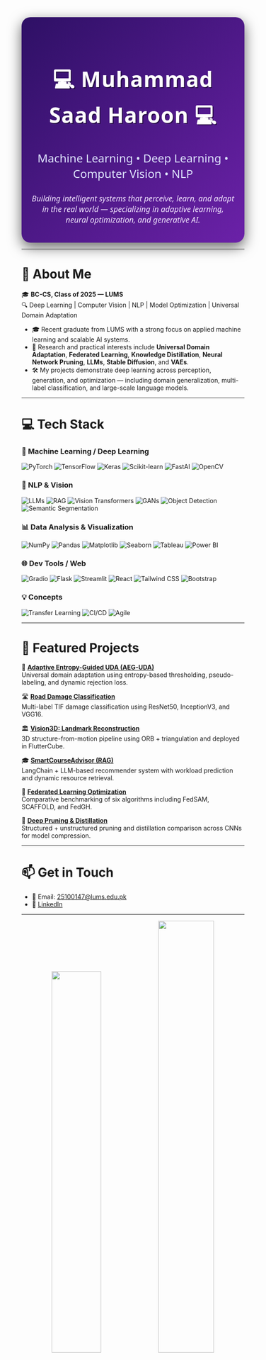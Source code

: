<div align="center" style="background: linear-gradient(135deg, #2e1065 0%, #6b21a8 100%); padding: 40px 20px; border-radius: 20px; box-shadow: 0 10px 30px rgba(0, 0, 0, 0.6);">
  <h1 style="color: #ffffff; font-size: 3rem; font-family: 'Segoe UI', Tahoma, Geneva, Verdana, sans-serif; letter-spacing: 1px; text-shadow: 2px 2px #00000080;">
    💻 Muhammad Saad Haroon 💻
  </h1>
  <h3 style="color: #e0e7ff; font-size: 1.6rem; font-weight: 500; font-family: 'Segoe UI', Tahoma, Geneva, Verdana, sans-serif; margin-top: 10px;">
    Machine Learning • Deep Learning • Computer Vision • NLP
  </h3>
  <p style="color: #f3e8ff; font-size: 1.1rem; max-width: 700px; margin: 15px auto 0; font-style: italic; font-family: 'Segoe UI', Tahoma, Geneva, Verdana, sans-serif;">
    Building intelligent systems that perceive, learn, and adapt in the real world — specializing in adaptive learning, neural optimization, and generative AI.
  </p>
</div>



---

# 🧠 About Me

🎓 **BC-CS, Class of 2025 — LUMS**  
🔍 Deep Learning | Computer Vision | NLP | Model Optimization | Universal Domain Adaptation

- 🎓 Recent graduate from LUMS with a strong focus on applied machine learning and scalable AI systems.
- 🧠 Research and practical interests include **Universal Domain Adaptation**, **Federated Learning**, **Knowledge Distillation**, **Neural Network Pruning**, **LLMs**, **Stable Diffusion**, and **VAEs**.
- 🛠️ My projects demonstrate deep learning across perception, generation, and optimization — including domain generalization, multi-label classification, and large-scale language models.

---

# 💻 Tech Stack

### 🧠 Machine Learning / Deep Learning
![PyTorch](https://img.shields.io/badge/-PyTorch-9146FF?style=flat&logo=pytorch)
![TensorFlow](https://img.shields.io/badge/-TensorFlow-9146FF?style=flat&logo=tensorflow)
![Keras](https://img.shields.io/badge/-Keras-9146FF?style=flat&logo=keras)
![Scikit-learn](https://img.shields.io/badge/-Scikit--learn-9146FF?style=flat&logo=scikit-learn)
![FastAI](https://img.shields.io/badge/-FastAI-9146FF?style=flat)
![OpenCV](https://img.shields.io/badge/-OpenCV-9146FF?style=flat&logo=opencv)

### 🧬 NLP & Vision
![LLMs](https://img.shields.io/badge/-LLMs-9146FF?style=flat)
![RAG](https://img.shields.io/badge/-RAG-9146FF?style=flat)
![Vision Transformers](https://img.shields.io/badge/-Vision_Transformers-9146FF?style=flat)
![GANs](https://img.shields.io/badge/-GANs/CycleGANs-9146FF?style=flat)
![Object Detection](https://img.shields.io/badge/-Object_Detection-9146FF?style=flat)
![Semantic Segmentation](https://img.shields.io/badge/-Semantic_Segmentation-9146FF?style=flat)

### 📊 Data Analysis & Visualization
![NumPy](https://img.shields.io/badge/-NumPy-9146FF?style=flat&logo=numpy)
![Pandas](https://img.shields.io/badge/-Pandas-9146FF?style=flat&logo=pandas)
![Matplotlib](https://img.shields.io/badge/-Matplotlib-9146FF?style=flat&logo=matplotlib)
![Seaborn](https://img.shields.io/badge/-Seaborn-9146FF?style=flat)
![Tableau](https://img.shields.io/badge/-Tableau-9146FF?style=flat&logo=tableau)
![Power BI](https://img.shields.io/badge/-PowerBI-9146FF?style=flat&logo=powerbi)

### 🌐 Dev Tools / Web
![Gradio](https://img.shields.io/badge/-Gradio-9146FF?style=flat)
![Flask](https://img.shields.io/badge/-Flask-9146FF?style=flat&logo=flask)
![Streamlit](https://img.shields.io/badge/-Streamlit-9146FF?style=flat&logo=streamlit)
![React](https://img.shields.io/badge/-React-9146FF?style=flat&logo=react)
![Tailwind CSS](https://img.shields.io/badge/-Tailwind_CSS-9146FF?style=flat&logo=tailwind-css)
![Bootstrap](https://img.shields.io/badge/-Bootstrap-9146FF?style=flat&logo=bootstrap)

### 💡 Concepts
![Transfer Learning](https://img.shields.io/badge/-Transfer_Learning-9146FF?style=flat)
![CI/CD](https://img.shields.io/badge/-CI/CD-9146FF?style=flat)
![Agile](https://img.shields.io/badge/-Agile/Scrum-9146FF?style=flat)

---

# 🚀 Featured Projects

🧪 **[Adaptive Entropy-Guided UDA (AEG-UDA)](https://github.com/SaadH-077/Adaptive-Entropy-Guided-Universal-Domain-Adaptation_AEG-UDA-)**  
Universal domain adaptation using entropy-based thresholding, pseudo-labeling, and dynamic rejection loss.

🛣️ **[Road Damage Classification](https://github.com/SaadH-077/Road-Damage-Classification-Using-ResNet50-InceptionV3-and-VGG16-A-Deep-Learning-Approach)**  
Multi-label TIF damage classification using ResNet50, InceptionV3, and VGG16.

🏛️ **[Vision3D: Landmark Reconstruction](https://github.com/SaadH-077/Vision3D-Landmark-Recon)**  
3D structure-from-motion pipeline using ORB + triangulation and deployed in FlutterCube.

🎓 **[SmartCourseAdvisor (RAG)](https://github.com/SaadH-077/SmartCourseAdvisor-RAG)**  
LangChain + LLM-based recommender system with workload prediction and dynamic resource retrieval.

🤝 **[Federated Learning Optimization](https://github.com/SaadH-077/Federated-Learning-Optimization)**  
Comparative benchmarking of six algorithms including FedSAM, SCAFFOLD, and FedGH.

🧠 **[Deep Pruning & Distillation](https://github.com/SaadH-077/DeepPruning-ATML)**  
Structured + unstructured pruning and distillation comparison across CNNs for model compression.

---

# 📫 Get in Touch

- 📧 Email: 25100147@lums.edu.pk  
- 🔗 [LinkedIn](https://www.linkedin.com/in/muhammad-saad-haroon-5b38a1241/)

---

<p align="center">
  <img src="https://github-readme-stats.vercel.app/api?username=SaadH-077&show_icons=true&theme=radical" width="47%" />
  <img src="https://github-readme-streak-stats.herokuapp.com/?user=SaadH-077&theme=radical" width="50%" />
</p>

> "Adaptivity is intelligence in motion — not just training to generalize, but learning to evolve."
